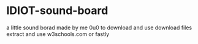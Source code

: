 # IDIOT-sound-board
a little sound borad made by me 0u0
to download and use download files extract and use w3schools.com or fastly
